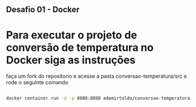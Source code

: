 ## Desafio 01 - Docker

# Para executar o projeto de conversão de temperatura no Docker siga as instruções

faça um fork do repositorio e acesse a pasta conversao-temperatura/src e rode o seguinte comando

```bash

docker container run -d -p 8080:8080 edemirtoldo/conversao-temperatura:v1

```
